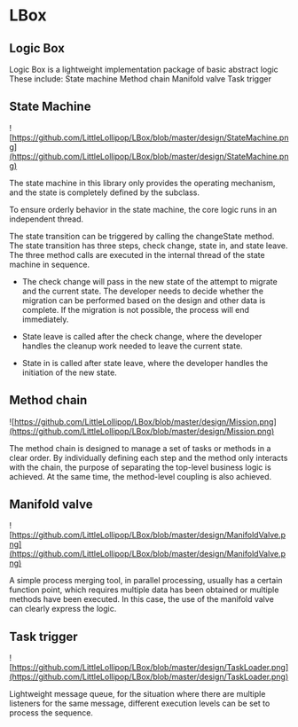 # LBox

## Logic Box

Logic Box is a lightweight implementation package of basic abstract logic
These include:
    State machine
    Method chain
    Manifold valve
    Task trigger

## State Machine

![https://github.com/LittleLollipop/LBox/blob/master/design/StateMachine.png](https://github.com/LittleLollipop/LBox/blob/master/design/StateMachine.png)

The state machine in this library only provides the operating mechanism, and the state is completely defined by the subclass.

To ensure orderly behavior in the state machine, the core logic runs in an independent thread.

The state transition can be triggered by calling the changeState method. The state transition has three steps, check change, state in, and state leave. The three method calls are executed in the internal thread of the state machine in sequence.

  + The check change will pass in the new state of the attempt to migrate and the current state. The developer needs to decide whether the migration can be performed based on the design and other data is complete. If the migration is not possible, the process will end immediately.

  + State leave is called after the check change, where the developer handles the cleanup work needed to leave the current state.

  + State in is called after state leave, where the developer handles the initiation of the new state.


## Method chain

![https://github.com/LittleLollipop/LBox/blob/master/design/Mission.png](https://github.com/LittleLollipop/LBox/blob/master/design/Mission.png)

The method chain is designed to manage a set of tasks or methods in a clear order. By individually defining each step and the method only interacts with the chain, the purpose of separating the top-level business logic is achieved. At the same time, the method-level coupling is also achieved.


## Manifold valve

![https://github.com/LittleLollipop/LBox/blob/master/design/ManifoldValve.png](https://github.com/LittleLollipop/LBox/blob/master/design/ManifoldValve.png)

A simple process merging tool, in parallel processing, usually has a certain function point, which requires multiple data has been obtained or multiple methods have been executed. In this case, the use of the manifold valve can clearly express the logic.


## Task trigger

![https://github.com/LittleLollipop/LBox/blob/master/design/TaskLoader.png](https://github.com/LittleLollipop/LBox/blob/master/design/TaskLoader.png)

Lightweight message queue, for the situation where there are multiple listeners for the same message, different execution levels can be set to process the sequence.
